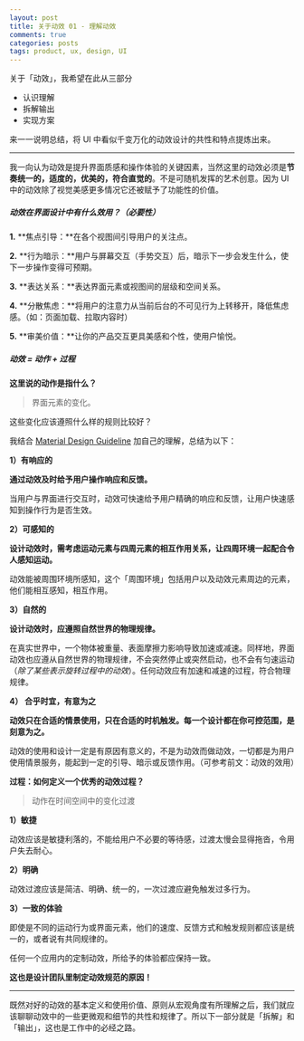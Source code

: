 ```yaml
---
layout: post
title: 关于动效 01 - 理解动效
comments: true
categories: posts
tags: product, ux, design, UI
---
```




关于「动效」，我希望在此从三部分

- 认识理解
- 拆解输出
- 实现方案

来一一说明总结，将 UI 中看似千变万化的动效设计的共性和特点提炼出来。



------



我一向认为动效是提升界面质感和操作体验的关键因素，当然这里的动效必须是**节奏统一的，适度的，优美的，符合直觉的**。不是可随机发挥的艺术创意。因为 UI 中的动效除了视觉美感更多情况它还被赋予了功能性的价值。



##### 动效在界面设计中有什么效用？（必要性）

**1.** **焦点引导：**在各个视图间引导用户的关注点。

**2.** **行为暗示：**用户与屏幕交互（手势交互）后，暗示下一步会发生什么，使下一步操作变得可预期。

**3.** **表达关系：**表达界面元素或视图间的层级和空间关系。

**4.** **分散焦虑：**将用户的注意力从当前后台的不可见行为上转移开，降低焦虑感。（如：页面加载、拉取内容时）

**5.** **审美价值：**让你的产品交互更具美感和个性，使用户愉悦。





##### 动效 = 动作 + 过程

**这里说的动作是指什么？**

> 界面元素的变化。



这些变化应该遵照什么样的规则比较好？

我结合 [Material Design Guideline](https://material.io/archive/guidelines/motion/material-motion.html) 加自己的理解，总结为以下：



**1）有响应的**

**通过动效及时给予用户操作响应和反馈。**

当用户与界面进行交互时，动效可快速给予用户精确的响应和反馈，让用户快速感知到操作行为是否生效。



**2）可感知的**

**设计动效时，需考虑运动元素与四周元素的相互作用关系，让四周环境一起配合令人感知运动。**

动效能被周围环境所感知，这个「周围环境」包括用户以及动效元素周边的元素，他们能相互感知，相互作用。



**3）自然的**

**设计动效时，应遵照自然世界的物理规律。**

在真实世界中，一个物体被重量、表面摩擦力影响导致加速或减速。同样地，界面动效也应遵从自然世界的物理规律，不会突然停止或突然启动，也不会有匀速运动（_除了某些表示旋转过程中的动效_）。任何动效应有加速和减速的过程，符合物理规律。



**4） 合乎时宜，有意为之**

**动效只在合适的情景使用，只在合适的时机触发。每一个设计都在你可控范围，是刻意为之。**

动效的使用和设计一定是有原因有意义的，不是为动效而做动效，一切都是为用户使用情景服务，能起到一定的引导、暗示或反馈作用。（可参考前文：动效的效用）



**过程：如何定义一个优秀的动效过程？**

> 动作在时间空间中的变化过渡



**1）敏捷**

动效应该是敏捷利落的，不能给用户不必要的等待感，过渡太慢会显得拖沓，令用户失去耐心。



**2）明确**

动效过渡应该是简洁、明确、统一的，一次过渡应避免触发过多行为。



**3）一致的体验**

即使是不同的运动行为或界面元素，他们的速度、反馈方式和触发规则都应该是统一的，或者说有共同规律的。



任何一个应用内的定制动效，所给予的体验都应保持一致。



**这也是设计团队里制定动效规范的原因！**



---------------

既然对好的动效的基本定义和使用价值、原则从宏观角度有所理解之后，我们就应该聊聊动效中的一些更微观和细节的共性和规律了。所以下一部分就是「拆解」和「输出」，这也是工作中的必经之路。













